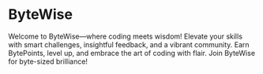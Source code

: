 # ByteWise
 Welcome to ByteWise—where coding meets wisdom! Elevate your skills with smart challenges, insightful feedback, and a vibrant community. Earn BytePoints, level up, and embrace the art of coding with flair. Join ByteWise for byte-sized brilliance!
